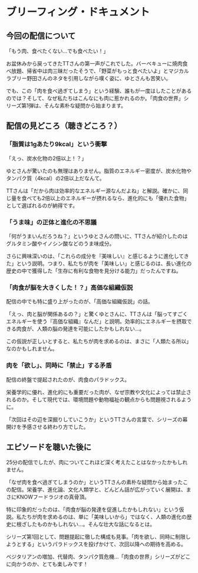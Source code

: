 # ブリーフィング・ドキュメント

## 今回の配信について

「もう肉、食べたくない...でも食べたい！」

お盆休みから戻ってきたTTさんの第一声がこれでした。バーベキューに焼肉食べ放題、帰省中は肉三昧だったそうで、「野菜がもっと食べたいよ」とマジカルラブリー野田さんのネタを引用しながら嘆く姿に、ゆとさんも苦笑い。

でも、この「肉を食べ過ぎてしまう」という経験、誰もが一度はしたことがあるのでは？そして、なぜ私たちはこんなにも肉に惹かれるのか。「肉食の世界」シリーズ第1弾は、そんな素朴な疑問から始まります。

## 配信の見どころ（聴きどころ？）

### 「脂質は1gあたり9kcal」という衝撃

「えっ、炭水化物の2倍以上！？」

ゆとさんが驚いたのも無理はありません。脂質のエネルギー密度が、炭水化物やタンパク質（4kcal）の2倍以上だなんて。

TTさんは「だから肉は効率的なエネルギー源なんだよね」と解説。確かに、同じ量を食べても2倍以上のエネルギーが摂れるなら、進化的にも「優れた食物」として選ばれるのが納得です。

### 「うま味」の正体と進化の不思議

「何がうまいんだろうね？」というゆとさんの問いに、TTさんが紹介したのはグルタミン酸やイノシン酸などのうま味成分。

さらに興味深いのは、「これらの成分を『美味しい』と感じるように進化してきた」という説明。つまり、私たちが肉を「美味しい」と感じるのは、長い進化の歴史の中で獲得した「生存に有利な食物を見分ける能力」だったんですね。

### 「肉食が脳を大きくした！？」高価な組織仮説

配信の中でも特に盛り上がったのが、「高価な組織仮説」の話。

「えっ、肉と脳が関係あるの？」と驚くゆとさんに、TTさんは「脳ってすごくエネルギーを使う『高価な組織』なんだ」と説明。効率的にエネルギーを摂取できる肉食が、人類の脳の発達を可能にしたかもしれない...。

この仮説が正しいとすると、私たちが肉を求めるのは、まさに「人類たる所以」なのかもしれません。

### 肉を「欲し」、同時に「禁止」する矛盾

配信の終盤で提起されたのが、肉食のパラドックス。

栄養学的に優れ、進化的にも重要だった肉が、なぜ宗教や文化によっては禁止されるのか。そして現代では、環境問題や動物福祉の観点からも問題視されるように。

「次回はその辺を深掘りしていこうか」というTTさんの言葉で、シリーズの幕開けを予感させる終わり方でした。

## エピソードを聴いた後に

25分の配信でしたが、肉についてこれほど深く考えたことはなかったかもしれません。

「なぜ肉を食べ過ぎてしまうのか」というTTさんの素朴な疑問から始まったこの配信。栄養学、進化論、文化人類学と、どんどん話が広がっていく展開は、まさにKNOWフードラジオの真骨頂。

特に印象的だったのは、「肉食が脳の発達を促進したかもしれない」という仮説。私たちが肉を求めるのは、単に「美味しいから」ではなく、人類の進化の歴史に根ざしたものかもしれない...。そんな壮大な話になるとは。

シリーズ第1回として、問題提起に徹した構成も見事。「肉を欲し、同時に制限しようとする」というパラドックスを投げかけて、次回以降への期待を高める。

ベジタリアンの増加、代替肉、タンパク質危機...「肉食の世界」シリーズがどこに向かうのか、とても楽しみです！